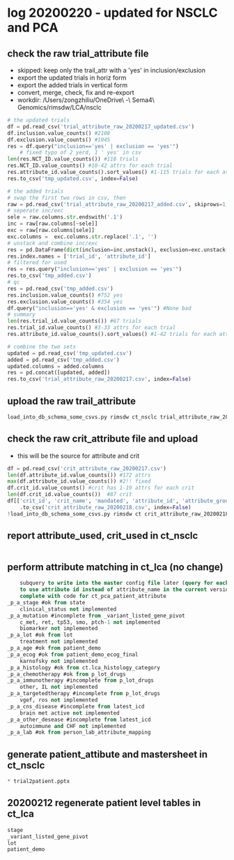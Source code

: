 # log 20200220 - updated for NSCLC and PCA

## check the raw trial_attribute file
* skipped: keep only the trail_attr with a 'yes' in inclusion/exclusion
* export the updated trials in horiz form
* export the added trials in vertical form
* convert, merge, check, fix and re-export
* workdir: /Users/zongzhiliu/OneDrive\ -\ Sema4\ Genomics/rimsdw/LCA/nsclc
```python
# the updated trials
df = pd.read_csv('trial_attribute_raw_20200217_updated.csv')
df.inclusion.value_counts() #2108
df.exclusion.value_counts() #1045
res = df.query("inclusion=='yes' | exclusion == 'yes'")
    # fixed typo of 2 yerd, 1 ' yes' in csv
len(res.NCT_ID.value_counts()) #118 trials
res.NCT_ID.value_counts() #10-42 attrs for each trial
res.attribute_id.value_counts().sort_values() #1-115 trials for each attr
res.to_csv('tmp_updated.csv', index=False)

# the added trials
# swap the first two rows in csv, then
raw = pd.read_csv('trial_attribute_raw_20200217_added.csv', skiprows=1, index_col=0)
# seperate inc/exc
sele = raw.columns.str.endswith('.1')
inc = raw[raw.columns[~sele]]
exc = raw[raw.columns[sele]]
exc.columns =  exc.columns.str.replace('.1', '')
# unstack and combine inc/exc
res = pd.DataFrame(dict(inclusion=inc.unstack(), exclusion=exc.unstack()))
res.index.names = ['trial_id', 'attribute_id']
# filtered for used
res = res.query("inclusion=='yes' | exclusion == 'yes'")
res.to_csv('tmp_added.csv')
# qc
res = pd.read_csv('tmp_added.csv')
res.inclusion.value_counts() #752 yes
res.exclusion.value_counts() #354 yes
df.query("inclusion=='yes' & exclusion == 'yes'") #None bad
# summary
len(res.trial_id.value_counts()) #67 trials
res.trial_id.value_counts() #3-33 attrs for each trial
res.attribute_id.value_counts().sort_values() #1-42 trials for each attr

# combine the two sets
updated = pd.read_csv('tmp_updated.csv')
added = pd.read_csv('tmp_added.csv')
updated.columns = added.columns
res = pd.concat([updated, added])
res.to_csv('trial_attribute_raw_20200217.csv', index=False)
```
## upload the raw trail_attribute
```bash
load_into_db_schema_some_csvs.py rimsdw ct_nsclc trial_attribute_raw_20200217.csv
```
## check the raw crit_attribute file and upload
* this will be the source for attribute and crit
```python
df = pd.read_csv('crit_attribute_raw_20200217.csv')
len(df.attribute_id.value_counts()) #172 attrs
max(df.attribute_id.value_counts()) #2!! fixed
df.crit_id.value_counts() #crit has 1-19 attrs for each crit
len(df.crit_id.value_counts())  #87 crit
df[['crit_id', 'crit_name', 'mandated', 'attribute_id', 'attribute_group', 'attribute_name', 'value']]\
    .to_csv('crit_attribute_raw_20200218.csv', index=False)
!load_into_db_schema_some_csvs.py rimsdw ct crit_attribute_raw_20200218.csv
```
## report attribute_used, crit_used in ct_nsclc 
```scripts/trial2patients.sql
```


## perform attribute matching in ct_lca (no change)
```ct_lca_to_attribute.sql
    subquery to write into the master config file later (query for each attribute)
    to use attribute id instead of attribute_name in the current version
    complete with code for ct_pca_patient_attribute
_p_a_stage #ok from state
    clinical_status not implemented
_p_a_mutation #incomplete from _variant_listed_gene_pivot
    c_met, ret, tp53, smo, ptch-1 not implemented
    biomarker not implemented
_p_a_lot #ok from lot
    treatment not implemented
_p_a_age #ok from patient_demo
_p_a_ecog #ok from patient_demo_ecog_final
    karnofsky not implemented
_p_a_histology #ok from ct.lca_histology_category
_p_a_chemotherapy #ok from p_lot_drugs
_p_a_immunotherapy #incomplete from p_lot_drugs
    other, IL not implemented
_p_a_targetedtherapy #incomplete from p_lot_drugs
    vgef, ros not implemented
_p_a_cns_disease #incomplete from latest_icd
    brain met active not implemented
_p_a_other_desease #incomplete from latest_icd
    autoimmune and CHF not implemented
_p_a_lab #ok from person_lab_attribute_mapping
```
## generate patient_attibute and mastersheet in ct_nsclc
```trial2patient.sql
* trial2patient.pptx
```

## 20200212 regenerate patient level tables in ct_lca
```ct_lca.sql
stage
_variant_listed_gene_pivot
lot
patient_demo
```



